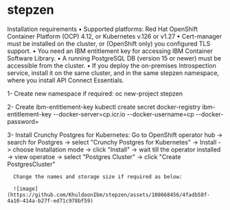 # stepzen
Installation requirements
•	Supported platforms: Red Hat OpenShift Container Platform (OCP) 4.12, or Kubernetes v.126 or v1.27
•	Cert-manager must be installed on the cluster, or (OpenShift only) you configured TLS support.
•	You need an IBM entitlement key for accessing IBM Container Software Library.
•	A running PostgreSQL DB (version 15 or newer) must be accessible from the cluster.
•	If you deploy the on-premises Introspection service, install it on the same cluster, and in the same stepzen namespace, where you install API Connect Essentials.


1-  Create new namespace if required:
      oc new-project stepzen
      
2-	Create ibm-entitlement-key 
      kubectl create secret docker-registry ibm-entitlement-key --docker-server=cp.icr.io --docker-username=cp --docker-password=<IBM entitlement key>

3-	Install Crunchy Postgres for Kubernetes:
      Go to OpenShift operator hub -> search for Postgres -> select "Crunchy Postgres for Kubernetes" -> Install -> choose Installation mode -> click "Install" -> wait till the operator installed ->
      view operatoe -> select "Postgres Cluster" -> click "Create PostgresCluster" 
      
      Change the names and storage size if required as below:

      ![image](https://github.com/KhuldoonIbm/stepzen/assets/108668456/4fadb58f-4a10-414a-b27f-ed71c978bf59)

